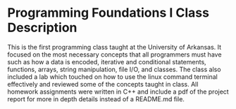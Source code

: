 # Programming Foundations I Class Description
This is the first programming class taught at the University of Arkansas. It focused on the most necessary concepts that all programmers must have such as how a data is encoded, iterative and conditional statements, functions, arrays, string manipulation, file I/O, and classes. The class also included a lab which touched on how to use the linux command terminal effectively and reviewed some of the concepts taught in class. All homework assignments were written in C++ and include a pdf of the project report for more in depth details instead of a README.md file. 
